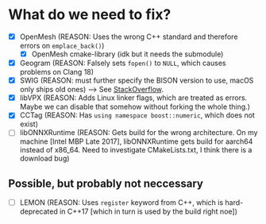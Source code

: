 # What do we need to fix?

- [x] OpenMesh (REASON: Uses the wrong C++ standard and therefore errors on `emplace_back()`)
    - [x] OpenMesh cmake-library (idk but it needs the submodule)
- [x] Geogram (REASON: Falsely sets `fopen()` to `NULL`, which causes problems on Clang 18)
- [x] SWIG (REASON: must further specify the BISON version to use, macOS only ships old ones) --> See [StackOverflow](https://stackoverflow.com/questions/53877344/cannot-configure-cmake-to-look-for-homebrew-installed-version-of-bison).
- [x] libVPX (REASON: Adds Linux linker flags, which are treated as errors. Maybe we can disable that somehow without forking the whole thing.)
- [x] CCTag (REASON: Has `using namespace boost::numeric`, which does not exist)
- [ ] libONNXRuntime (REASON: Gets build for the wrong architecture. On my machine [Intel MBP Late 2017], libONNXRuntime gets build for aarch64 instead of x86_64. Need to investigate CMakeLists.txt, I think there is a download bug)

## Possible, but probably not neccessary
- [ ] LEMON (REASON: Uses `register` keyword from C++, which is hard-deprecated in C++17 [which in turn is used by the build right noe])